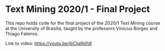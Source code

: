 # Text Mining 2020/1 - Final Project

This repo holds code for the final project of the 2020/1 Text Mining course at the University of Brasília, taught by the professors Vinicius Borges and Thiago Faleiros.

Link to video: https://youtu.be/jbCtq9jiIh8
